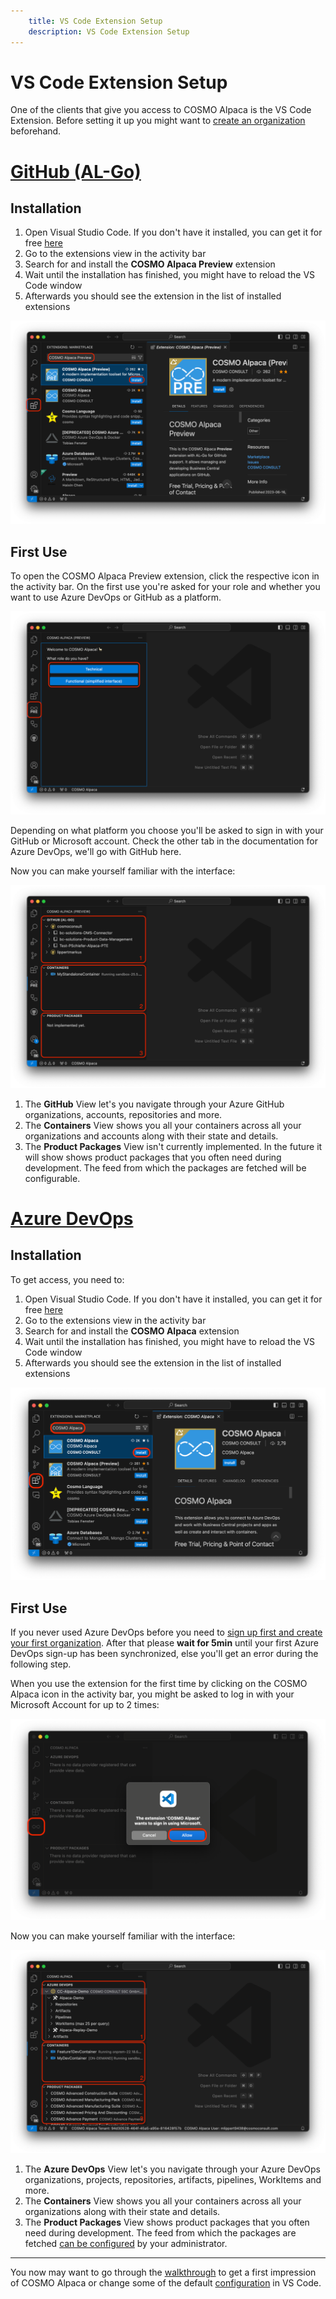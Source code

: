 ```yaml
---
    title: VS Code Extension Setup
    description: VS Code Extension Setup
---
```


# VS Code Extension Setup

One of the clients that give you access to COSMO Alpaca is the VS Code Extension. Before setting it up you might want to [create an organization](create-org.md) beforehand.

# [**GitHub (AL-Go)**](#tab/github)

## Installation

1. Open Visual Studio Code. If you don't have it installed, you can get it for free [here][vsc-install]
1. Go to the extensions view in the activity bar
1. Search for and install the **COSMO Alpaca Preview** extension
1. Wait until the installation has finished, you might have to reload the VS Code window
1. Afterwards you should see the extension in the list of installed extensions

![Preview Extension Installation](../media/getting-started/install-extension-preview.png)

## First Use

To open the COSMO Alpaca Preview extension, click the respective icon in the activity bar. On the first use you're asked for your role and whether you want to use Azure DevOps or GitHub as a platform.

![Extension Preview Role Selection](../media/getting-started/extension-preview-role-selection.png)

Depending on what platform you choose you'll be asked to sign in with your GitHub or Microsoft account. Check the other tab in the documentation for Azure DevOps, we'll go with GitHub here.

Now you can make yourself familiar with the interface:

![Extension Preview Overview](../media/getting-started/extension-preview-overview.png)

1. The **GitHub** View let's you navigate through your Azure GitHub organizations, accounts, repositories and more.
1. The **Containers** View shows you all your containers across all your organizations and accounts along with their state and details.
1. The **Product Packages** View isn't currently implemented. In the future it will show shows product packages that you often need during development. The feed from which the packages are fetched will be configurable.


# [**Azure DevOps**](#tab/azdevops)

## Installation

To get access, you need to:

1. Open Visual Studio Code. If you don't have it installed, you can get it for free [here][vsc-install]
1. Go to the extensions view in the activity bar
1. Search for and install the **COSMO Alpaca** extension
1. Wait until the installation has finished, you might have to reload the VS Code window
1. Afterwards you should see the extension in the list of installed extensions

![Extension Installation](../media/getting-started/install-extension.png)

## First Use

If you never used Azure DevOps before you need to [sign up first and create your first organization](create-org.md). After that please **wait for 5min** until your first Azure DevOps sign-up has been synchronized, else you'll get an error during the following step.

When you use the extension for the first time by clicking on the COSMO Alpaca icon in the activity bar, you might be asked to log in with your Microsoft Account for up to 2 times:

![Extension Login](../media/getting-started/extension-login.png)

Now you can make yourself familiar with the interface:

![Extension Overview](../media/getting-started/extension-overview.png)

1. The **Azure DevOps** View let's you navigate through your Azure DevOps organizations, projects, repositories, artifacts, pipelines, WorkItems and more.
1. The **Containers** View shows you all your containers across all your organizations along with their state and details.
1. The **Product Packages** View shows product packages that you often need during development. The feed from which the packages are fetched [can be configured](../admin/index.md) by your administrator.

---

You now may want to go through the [walkthrough](../walkthrough.md) to get a first impression of COSMO Alpaca or change some of the default [configuration]() in VS Code.

[vsc-install]: https://code.visualstudio.com/download
